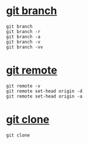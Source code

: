 # [git branch](01_git_branch.md)
```
git branch
git branch -r
git branch -a
git branch -v
git branch -vv
```

# [git remote](02_git_remote.md)
```
git remote -v
git remote set-head origin -d
git remote set-head origin -a
```

# [git clone](03_git_clone.md)
```
git clone
```
